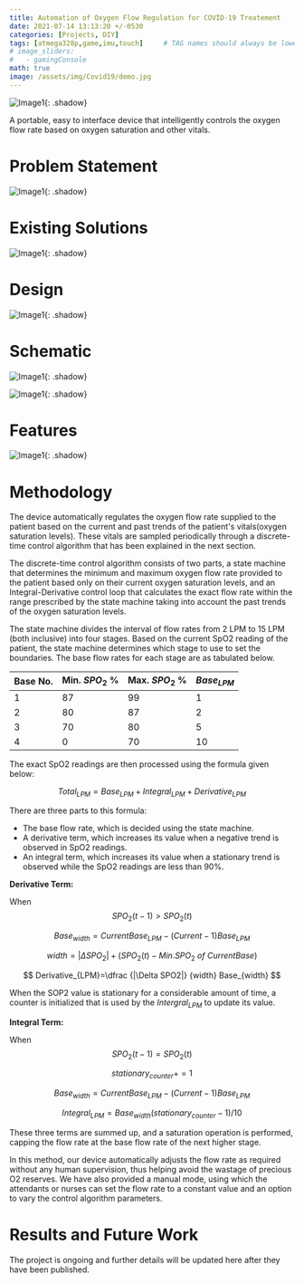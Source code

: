 ```yaml
---
title: Automation of Oxygen Flow Regulation for COVID-19 Treatement
date: 2021-07-14 13:13:20 +/-0530
categories: [Projects, DIY]
tags: [atmega328p,game,imu,touch]     # TAG names should always be lowercase
# image_sliders:
#   - gamingConsole
math: true
image: /assets/img/Covid19/demo.jpg
---
```

![Image1](/assets/img/Covid19/demo.jpg){: .shadow}

<!-- some intro from cv -->
A portable, easy to interface device that intelligently controls the oxygen flow rate based on oxygen saturation and other vitals.

# Problem Statement
![Image1](/assets/img/Covid19/problem_statement.png){: .shadow}

# Existing Solutions
![Image1](/assets/img/Covid19/exist_soln.png){: .shadow}

# Design
![Image1](/assets/img/Covid19/flowchart.png){: .shadow}

# Schematic 
![Image1](/assets/img/Covid19/schematic.png){: .shadow}

![Image1](/assets/img/Covid19/pcb.jpg){: .shadow}

# Features
![Image1](/assets/img/Covid19/features.png){: .shadow}

# Methodology
The device automatically regulates the oxygen flow rate supplied to the patient based on the current and past trends of the patient's vitals(oxygen saturation levels). These vitals are sampled periodically through a discrete-time control algorithm that has been explained in the next section.

The discrete-time control algorithm consists of two parts, a state machine that determines the minimum and maximum oxygen flow rate provided to the patient based only on their current oxygen saturation levels, and an Integral-Derivative control loop that calculates the exact flow rate within the range prescribed by the state machine taking into account the past trends of the oxygen saturation levels.

The state machine divides the interval of flow rates from 2 LPM to 15 LPM (both inclusive) into four stages. Based on the current SpO2 reading of the patient, the state machine determines which stage to use to set the boundaries. The base flow rates for each stage are as tabulated below.

|Base No.|Min. $SPO_2$ %|Max. $SPO_2$ %|$Base_{LPM}$|
|--|--|--|--|
|1|87|99|1|
|2|80|87|2|
|3|70|80|5|
|4|0|70|10|

The exact SpO2 readings are then processed using the formula given below:

$$Total_{LPM} = Base_{LPM} + Integral_{LPM} + Derivative_{LPM}$$

There are three parts to this formula:
- The base flow rate, which is decided using the state machine.
- A derivative term, which increases its value when a negative trend is observed in SpO2 readings. 
- An integral term, which increases its value when a stationary trend is observed while the SpO2 readings are less than 90%.

**Derivative Term:**

When $$SPO_2(t-1) >SPO_2(t)$$

$$Base_{width} =CurrentBase_{LPM} - (Current-1)Base_{LPM}$$

$$ width = |\Delta SPO_2| + (SPO_2(t)-Min. SPO_2\ of\ Current Base) $$

$$ Derivative_{LPM}=\dfrac {|\Delta SPO2|} {width} Base_{width} $$

When the SOP2 value is stationary for a considerable amount of time, a counter is initialized that is used by the $Intergral_{LPM}$ to update its value.

**Integral Term:**

When $$SPO_2(t-1) =SPO_2(t)$$

$$ stationary_{counter} += 1 $$

$$ Base_{width}=Current Base_{LPM} - (Current-1) Base_{LPM} $$

$$ Integral_{LPM}=Base_{width}  (stationary_{counter}-1)/10 $$

These three terms are summed up, and a saturation operation is performed, capping the flow rate at the base flow rate of the next higher stage.

In this method, our device automatically adjusts the flow rate as required without any human supervision, thus helping avoid the wastage of precious O2 reserves. We have also provided a manual mode, using which the attendants or nurses can set the flow rate to a constant value and an option to vary the control algorithm parameters.


# Results and Future Work
The project is ongoing and further details will be updated here after they have been published.  

